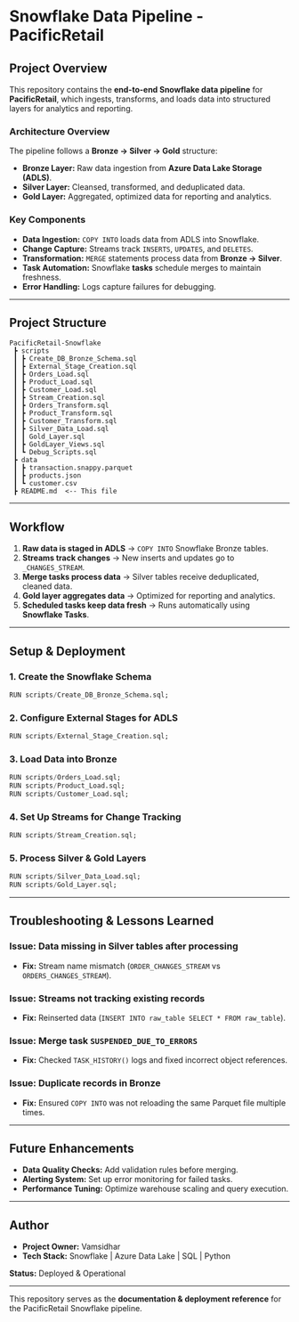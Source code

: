 # **Snowflake Data Pipeline - PacificRetail**

## **Project Overview**
This repository contains the **end-to-end Snowflake data pipeline** for **PacificRetail**, which ingests, transforms, and loads data into structured layers for analytics and reporting.

### **Architecture Overview**
The pipeline follows a **Bronze → Silver → Gold** structure:
- **Bronze Layer:** Raw data ingestion from **Azure Data Lake Storage (ADLS)**.
- **Silver Layer:** Cleansed, transformed, and deduplicated data.
- **Gold Layer:** Aggregated, optimized data for reporting and analytics.

### **Key Components**
- **Data Ingestion:** `COPY INTO` loads data from ADLS into Snowflake.
- **Change Capture:** Streams track `INSERTS`, `UPDATES`, and `DELETES`.
- **Transformation:** `MERGE` statements process data from **Bronze → Silver**.
- **Task Automation:** Snowflake **tasks** schedule merges to maintain freshness.
- **Error Handling:** Logs capture failures for debugging.

---

## **Project Structure**
```
PacificRetail-Snowflake
 ┣ scripts
 ┃ ┣ Create_DB_Bronze_Schema.sql
 ┃ ┣ External_Stage_Creation.sql
 ┃ ┣ Orders_Load.sql
 ┃ ┣ Product_Load.sql
 ┃ ┣ Customer_Load.sql
 ┃ ┣ Stream_Creation.sql
 ┃ ┣ Orders_Transform.sql
 ┃ ┣ Product_Transform.sql
 ┃ ┣ Customer_Transform.sql
 ┃ ┣ Silver_Data_Load.sql
 ┃ ┃ Gold_Layer.sql
 ┃ ┣ GoldLayer_Views.sql
 ┃ ┗ Debug_Scripts.sql
 ┣ data
 ┃ ┣ transaction.snappy.parquet
 ┃ ┣ products.json
 ┃ ┗ customer.csv
 ┣ README.md  <-- This file
```

---

## **Workflow**
1. **Raw data is staged in ADLS** → `COPY INTO` Snowflake Bronze tables.
2. **Streams track changes** → New inserts and updates go to `_CHANGES_STREAM`.
3. **Merge tasks process data** → Silver tables receive deduplicated, cleaned data.
4. **Gold layer aggregates data** → Optimized for reporting and analytics.
5. **Scheduled tasks keep data fresh** → Runs automatically using **Snowflake Tasks**.

---

## **Setup & Deployment**
### **1. Create the Snowflake Schema**
```sql
RUN scripts/Create_DB_Bronze_Schema.sql;
```
### **2. Configure External Stages for ADLS**
```sql
RUN scripts/External_Stage_Creation.sql;
```
### **3. Load Data into Bronze**
```sql
RUN scripts/Orders_Load.sql;
RUN scripts/Product_Load.sql;
RUN scripts/Customer_Load.sql;
```
### **4. Set Up Streams for Change Tracking**
```sql
RUN scripts/Stream_Creation.sql;
```
### **5. Process Silver & Gold Layers**
```sql
RUN scripts/Silver_Data_Load.sql;
RUN scripts/Gold_Layer.sql;
```

---

## **Troubleshooting & Lessons Learned**
### **Issue: Data missing in Silver tables after processing**
- **Fix:** Stream name mismatch (`ORDER_CHANGES_STREAM` vs `ORDERS_CHANGES_STREAM`).

### **Issue: Streams not tracking existing records**
- **Fix:** Reinserted data (`INSERT INTO raw_table SELECT * FROM raw_table`).

### **Issue: Merge task `SUSPENDED_DUE_TO_ERRORS`**
- **Fix:** Checked `TASK_HISTORY()` logs and fixed incorrect object references.

### **Issue: Duplicate records in Bronze**
- **Fix:** Ensured `COPY INTO` was not reloading the same Parquet file multiple times.

---

## **Future Enhancements**
- **Data Quality Checks:** Add validation rules before merging.
- **Alerting System:** Set up error monitoring for failed tasks.
- **Performance Tuning:** Optimize warehouse scaling and query execution.

---

## **Author**
- **Project Owner:** Vamsidhar
- **Tech Stack:** Snowflake | Azure Data Lake | SQL | Python

**Status:** Deployed & Operational

---

This repository serves as the **documentation & deployment reference** for the PacificRetail Snowflake pipeline.
